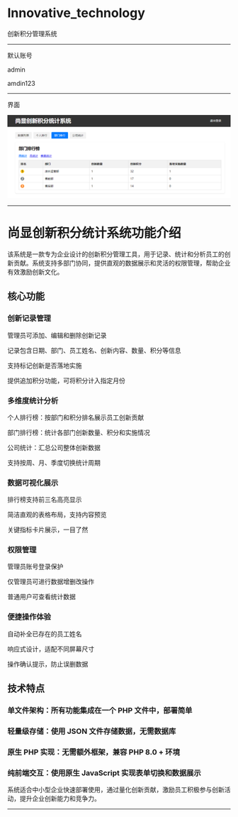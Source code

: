 # Innovative_technology

创新积分管理系统

----

默认账号  

admin

amdin123

----

界面

<img src="https://raw.githubusercontent.com/mickeywaley/Innovative_technology/refs/heads/main/01.png"  />


-------------
# 尚显创新积分统计系统功能介绍

该系统是一款专为企业设计的创新积分管理工具，用于记录、统计和分析员工的创新贡献。系统支持多部门协同，提供直观的数据展示和灵活的权限管理，帮助企业有效激励创新文化。

## 核心功能

### 创新记录管理

管理员可添加、编辑和删除创新记录

记录包含日期、部门、员工姓名、创新内容、数量、积分等信息

支持标记创新是否落地实施

提供追加积分功能，可将积分计入指定月份

### 多维度统计分析
个人排行榜：按部门和积分排名展示员工创新贡献

部门排行榜：统计各部门创新数量、积分和实施情况

公司统计：汇总公司整体创新数据

支持按周、月、季度切换统计周期

### 数据可视化展示

排行榜支持前三名高亮显示

简洁直观的表格布局，支持内容预览

关键指标卡片展示，一目了然

### 权限管理

管理员账号登录保护

仅管理员可进行数据增删改操作

普通用户可查看统计数据

### 便捷操作体验

自动补全已存在的员工姓名

响应式设计，适配不同屏幕尺寸

操作确认提示，防止误删数据

## 技术特点

### 单文件架构：所有功能集成在一个 PHP 文件中，部署简单

### 轻量级存储：使用 JSON 文件存储数据，无需数据库

### 原生 PHP 实现：无需额外框架，兼容 PHP 8.0 + 环境

### 纯前端交互：使用原生 JavaScript 实现表单切换和数据展示

系统适合中小型企业快速部署使用，通过量化创新贡献，激励员工积极参与创新活动，提升企业创新能力和竞争力。

----
